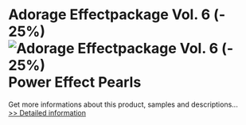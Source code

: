 # Adorage Effectpackage Vol. 6 (- 25%)<br />![Adorage Effectpackage Vol. 6 (- 25%)](https://mycommerce.akamaized.net/api/pimages/P300379981/BIG/300379981.JPG)<br />Power Effect Pearls
 Get more informations about this product, samples and descriptions...<br />[>> Detailed information](https://secure.element5.com/esales/product.html?productid=300379981&affiliateid=200057808)